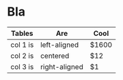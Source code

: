 # Bla

| Tables   | Are           | Cool  |
|----------|---------------|-------|
| col 1 is | left-aligned  | $1600 |
| col 2 is | centered      | $12   |
| col 3 is | right-aligned | $1    |
    